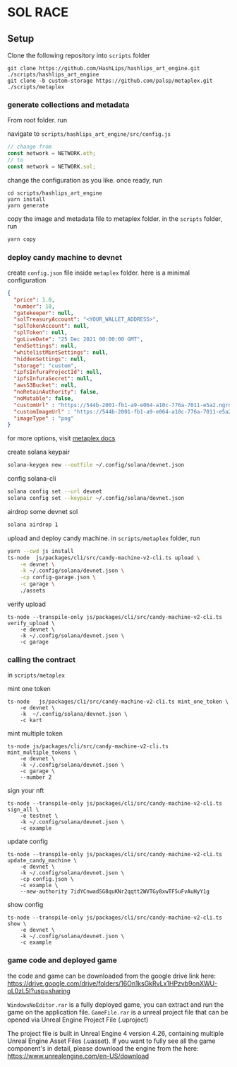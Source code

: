 # SOL RACE


## Setup

Clone the following repository into `scripts` folder

```
git clone https://github.com/HashLips/hashlips_art_engine.git ./scripts/hashlips_art_engine
git clone -b custom-storage https://github.com/palsp/metaplex.git ./scripts/metaplex
```


### generate collections and metadata
From root folder. run 

navigate to `scripts/hashlips_art_engine/src/config.js`
```js
// change from
const network = NETWORK.eth;
// to
const network = NETWORK.sol;
```

change the configuration as you like. once ready, run
```
cd scripts/hashlips_art_engine 
yarn install
yarn generate
```

copy the image and metadata file to metaplex folder. 
in the `scripts` folder, run 
```sh
yarn copy
```

### deploy candy machine to devnet

create `config.json` file inside `metaplex` folder. here is a minimal configuration
```json
{
  "price": 1.0,
  "number": 10,
  "gatekeeper": null,
  "solTreasuryAccount": "<YOUR_WALLET_ADDRESS>",
  "splTokenAccount": null,
  "splToken": null,
  "goLiveDate": "25 Dec 2021 00:00:00 GMT",
  "endSettings": null,
  "whitelistMintSettings": null,
  "hiddenSettings": null,
  "storage": "custom",
  "ipfsInfuraProjectId": null,
  "ipfsInfuraSecret": null,
  "awsS3Bucket": null,
  "noRetainAuthority": false,
  "noMutable": false,
  "customUrl" : "https://544b-2001-fb1-a9-e064-a10c-776a-7011-e5a2.ngrok.io",
  "customImageUrl" : "https://544b-2001-fb1-a9-e064-a10c-776a-7011-e5a2.ngrok.io",
  "imageType" : "png"
}
```

for more options, visit [metaplex docs](https://docs.metaplex.com/candy-machine-v2/configuration)


create solana keypair 
```sh
solana-keygen new --outfile ~/.config/solana/devnet.json

```
config solana-cli

```sh
solana config set --url devnet
solana config set --keypair ~/.config/solana/devnet.json
```

airdrop some devnet sol
```sh
solana airdrop 1
```

upload and deploy candy machine. in `scripts/metaplex` folder, run
```sh
yarn --cwd js install
ts-node  js/packages/cli/src/candy-machine-v2-cli.ts upload \
    -e devnet \
    -k ~/.config/solana/devnet.json \
    -cp config-garage.json \
    -c garage \
    ./assets
```

verify upload
```
ts-node --transpile-only js/packages/cli/src/candy-machine-v2-cli.ts verify_upload \
    -e devnet \
    -k ~/.config/solana/devnet.json \
    -c garage
```


### calling the contract
in `scripts/metaplex`

mint one token
```
ts-node   js/packages/cli/src/candy-machine-v2-cli.ts mint_one_token \
    -e devnet \
    -k  ~/.config/solana/devnet.json \
    -c kart
```

mint multiple token
```
ts-node js/packages/cli/src/candy-machine-v2-cli.ts mint_multiple_tokens \
    -e devnet \
    -k ~/.config/solana/devnet.json \
    -c garage \
    --number 2
```

sign your nft
```
ts-node --transpile-only js/packages/cli/src/candy-machine-v2-cli.ts sign_all \
    -e testnet \
    -k ~/.config/solana/devnet.json \
    -c example
```

update config 
```
ts-node --transpile-only js/packages/cli/src/candy-machine-v2-cli.ts update_candy_machine \
    -e devnet \
    -k ~/.config/solana/devnet.json \
    -cp config.json \
    -c example \
    --new-authority 7idYCnwadSG8quKNr2qqtt2WVTGy8xwTF5uFvAuHyY1g
```

show config 
```
ts-node --transpile-only js/packages/cli/src/candy-machine-v2-cli.ts show \
    -e devnet \
    -k ~/.config/solana/devnet.json \
    -c example
```

### game code and deployed game

the code and game can be downloaded from the google drive link here:
https://drive.google.com/drive/folders/16On1ksGkRvLx1HPzvb9onXWU-oL0zL5I?usp=sharing

`WindowsNoEditor.rar` is a fully deployed game, you can extract and run the game on the application file.
`GameFile.rar` is a unreal project file that can be opened via Unreal Engine Project File (.uproject)

The project file is built in Unreal Engine 4 version 4.26, containing multiple Unreal Engine Asset Files (.uasset). If you want to fully see all the game component's in detail, please download the engine from the here:
https://www.unrealengine.com/en-US/download


